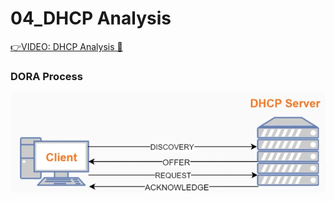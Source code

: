 # 04_DHCP Analysis

[👉VIDEO: DHCP Analysis &#128279;](https://codered.eccouncil.org/courseVideo/practical-wireshark?lessonId=6377c302-7fdd-4e4b-a24e-e51fa69058c6&finalAssessment=false)

### DORA Process

![](img/DORA_Process.png)
